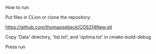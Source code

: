 How to run: 

Put files in CLion or clone the repository: 

https://github.com/thomasisebeck/COS314New.git

Copy 'Data' directory, 'list.txt', and 'optima.txt' in cmake-build-debug

Press run